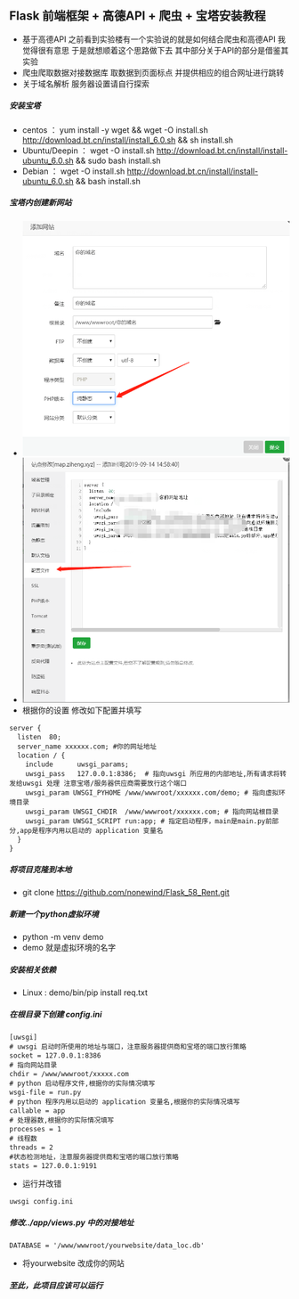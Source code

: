 ## Flask 前端框架 + 高德API + 爬虫 + 宝塔安装教程
- 基于高德API  之前看到实验楼有一个实验说的就是如何结合爬虫和高德API 我觉得很有意思 于是就想顺着这个思路做下去 其中部分关于API的部分是借鉴其实验
- 爬虫爬取数据对接数据库  取数据到页面标点 并提供相应的组合网址进行跳转
- 关于域名解析 服务器设置请自行探索
##### 安装宝塔
 - centos ： yum install -y wget && wget -O install.sh http://download.bt.cn/install/install_6.0.sh && sh install.sh
 - Ubuntu/Deepin ： wget -O install.sh http://download.bt.cn/install/install-ubuntu_6.0.sh && sudo bash install.sh
 - Debian ： wget -O install.sh http://download.bt.cn/install/install-ubuntu_6.0.sh && bash install.sh
##### 宝塔内创建新网站
- ![Image text](https://github.com/nonewind/Flask_58_Rent/blob/master/img/web.png)
- ![Image text](https://github.com/nonewind/Flask_58_Rent/blob/master/img/web_1.png)
- 根据你的设置 修改如下配置并填写
```
server {
  listen  80; 
  server_name xxxxxx.com; #你的网址地址
  location / {
    include      uwsgi_params;
    uwsgi_pass   127.0.0.1:8386;  # 指向uwsgi 所应用的内部地址,所有请求将转发给uwsgi 处理 注意宝塔/服务器供应商需要放行这个端口
    uwsgi_param UWSGI_PYHOME /www/wwwroot/xxxxxx.com/demo; # 指向虚拟环境目录
    uwsgi_param UWSGI_CHDIR  /www/wwwroot/xxxxxx.com; # 指向网站根目录
    uwsgi_param UWSGI_SCRIPT run:app; # 指定启动程序，main是main.py前部分,app是程序内用以启动的 application 变量名
  }
}
```
##### 将项目克隆到本地
- git clone https://github.com/nonewind/Flask_58_Rent.git
##### 新建一个python虚拟环境
- python -m venv demo 
- demo 就是虚拟环境的名字
##### 安装相关依赖
- Linux :  demo/bin/pip install req.txt
##### 在根目录下创建 config.ini
```
[uwsgi]
# uwsgi 启动时所使用的地址与端口，注意服务器提供商和宝塔的端口放行策略
socket = 127.0.0.1:8386
# 指向网站目录
chdir = /www/wwwroot/xxxxx.com
# python 启动程序文件,根据你的实际情况填写
wsgi-file = run.py
# python 程序内用以启动的 application 变量名,根据你的实际情况填写
callable = app
# 处理器数,根据你的实际情况填写
processes = 1
# 线程数
threads = 2
#状态检测地址，注意服务器提供商和宝塔的端口放行策略
stats = 127.0.0.1:9191
```
- 运行并改错
``` 
uwsgi config.ini
```
##### 修改../app/views.py 中的对接地址
```
DATABASE = '/www/wwwroot/yourwebsite/data_loc.db'
```
- 将yourwebsite 改成你的网站
##### 至此，此项目应该可以运行


